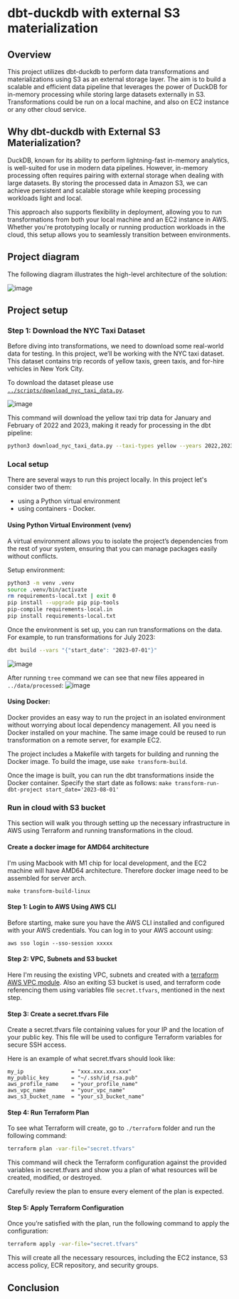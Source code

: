 # dbt-duckdb with external S3 materialization

## Overview

This project utilizes dbt-duckdb to perform data transformations and materializations using S3 as an external storage layer. The aim is to build a scalable and efficient data pipeline that leverages the power of DuckDB for in-memory processing while storing large datasets externally in S3. Transformations could be run on a local machine, and also on EC2 instance or any other cloud service.

## Why dbt-duckdb with External S3 Materialization?

DuckDB, known for its ability to perform lightning-fast in-memory analytics, is well-suited for use in modern data pipelines. However, in-memory processing often requires pairing with external storage when dealing with large datasets. By storing the processed data in Amazon S3, we can achieve persistent and scalable storage while keeping processing workloads light and local.

This approach also supports flexibility in deployment, allowing you to run transformations from both your local machine and an EC2 instance in AWS. Whether you're prototyping locally or running production workloads in the cloud, this setup allows you to seamlessly transition between environments.

## Project diagram

The following diagram illustrates the high-level architecture of the solution:

![image](./images/solution_diagram.png)

## Project setup

### Step 1: Download the NYC Taxi Dataset

Before diving into transformations, we need to download some real-world data for testing. In this project, we’ll be working with the NYC taxi dataset. This dataset contains trip records of yellow taxis, green taxis, and for-hire vehicles in New York City.

To download the dataset please use  [`../scripts/download_nyc_taxi_data.py`](../scripts/download_nyc_taxi_data.py).

![image](./images/download_dataset_help.png)


This command will download the yellow taxi trip data for January and February of 2022 and 2023, making it ready for processing in the dbt pipeline:
```bash
python3 download_nyc_taxi_data.py --taxi-types yellow --years 2022,2023 --months 1,2
```

### Local setup

There are several ways to run this project locally. In this project let's consider two of them:
- using a Python virtual environment
- using containers -  Docker.

#### Using Python Virtual Environment (venv)

A virtual environment allows you to isolate the project’s dependencies from the rest of your system, ensuring that you can manage packages easily without conflicts.

Setup environment:

```bash
python3 -m venv .venv
source .venv/bin/activate
rm requirements-local.txt | exit 0
pip install --upgrade pip pip-tools
pip-compile requirements-local.in 
pip install requirements-local.txt
```

Once the environment is set up, you can run transformations on the data. For example, to run transformations for July 2023:

```bash
dbt build --vars "{"start_date": "2023-07-01"}"
```
![image](./images/dbt_build_local.png)

After running `tree` command we can see that new files appeared in `../data/processed`:
![image](./images/tree_with_july_data.png)


#### Using Docker:

Docker provides an easy way to run the project in an isolated environment without worrying about local dependency management. All you need is Docker installed on your machine. The same image could be reused to run transformation on a remote server, for example EC2. 

The project includes a Makefile with targets for building and running the Docker image. To build the image, use `make transform-build`.

Once the image is built, you can run the dbt transformations inside the Docker container. Specify the start date as follows: `make transform-run-dbt-project start_date='2023-08-01'` 

### Run in cloud with S3 bucket 

This section will walk you through setting up the necessary infrastructure in AWS using Terraform and running transformations in the cloud.


#### Create a docker image for AMD64 architecture

I'm using Macbook with M1 chip for local development, and the EC2 machine will have AMD64 architecture. Therefore docker image need to be assembled for server arch. 

```
make transform-build-linux
```



#### Step 1: Login to AWS Using AWS CLI

Before starting, make sure you have the AWS CLI installed and configured with your AWS credentials. You can log in to your AWS account using:

```
aws sso login --sso-session xxxxx
```

#### Step 2: VPC, Subnets and S3 bucket

Here I'm reusing the existing VPC, subnets and created with a [terraform AWS VPC module](https://registry.terraform.io/modules/terraform-aws-modules/vpc/aws/latest). Also an exiting S3 bucket is used, and terraform code referencing them using variables file `secret.tfvars`, mentioned in the next step.

#### Step 3: Create a secret.tfvars File
Create a secret.tfvars file containing values for your IP and the location of your public key. This file will be used to configure Terraform variables for secure SSH access.

Here is an example of what secret.tfvars should look like:
```
my_ip               = "xxx.xxx.xxx.xxx"
my_public_key       = "~/.ssh/id_rsa.pub"
aws_profile_name    = "your_profile_name"
aws_vpc_name        = "your_vpc_name"
aws_s3_bucket_name  = "your_s3_bucket_name"
```

#### Step 4: Run Terraform Plan

To see what Terraform will create, go to `./terraform` folder and run the following command:

```bash
terraform plan -var-file="secret.tfvars"
```

This command will check the Terraform configuration against the provided variables in secret.tfvars and show you a plan of what resources will be created, modified, or destroyed.

Carefully review the plan to ensure every element of the plan is expected.

#### Step 5: Apply Terraform Configuration

Once you’re satisfied with the plan, run the following command to apply the configuration:

```bash
terraform apply -var-file="secret.tfvars"
```
This will create all the necessary resources, including the EC2 instance, S3 access policy, ECR repository, and security groups.


## Conclusion

